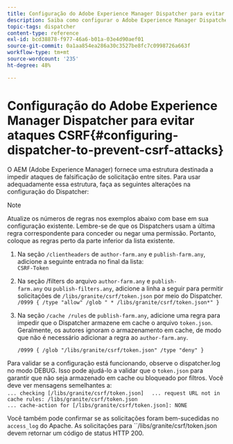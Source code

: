 ```yaml
---
title: Configuração do Adobe Experience Manager Dispatcher para evitar ataques CSRF
description: Saiba como configurar o Adobe Experience Manager Dispatcher para impedir ataques de falsificações de solicitações entre sites.
topic-tags: dispatcher
content-type: reference
exl-id: bcd38878-f977-46a6-b01a-03e4d90aef01
source-git-commit: 0a1aa854ea286a30c3527be8fc7c0998726a663f
workflow-type: tm+mt
source-wordcount: '235'
ht-degree: 48%

---
```


# Configuração do Adobe Experience Manager Dispatcher para evitar ataques CSRF{#configuring-dispatcher-to-prevent-csrf-attacks}

O AEM (Adobe Experience Manager) fornece uma estrutura destinada a impedir ataques de falsificação de solicitação entre sites. Para usar adequadamente essa estrutura, faça as seguintes alterações na configuração do Dispatcher:

>[!NOTE]
>
>Atualize os números de regras nos exemplos abaixo com base em sua configuração existente. Lembre-se de que os Dispatchers usam a última regra correspondente para conceder ou negar uma permissão. Portanto, coloque as regras perto da parte inferior da lista existente.

1. Na seção `/clientheaders` de `author-farm.any` e `publish-farm.any`, adicione a seguinte entrada no final da lista:\
   `CSRF-Token`
1. Na seção /filters do arquivo `author-farm.any` e `publish-farm.any` ou `publish-filters.any`, adicione a linha a seguir para permitir solicitações de `/libs/granite/csrf/token.json` por meio do Dispatcher.\
   `/0999 { /type "allow" /glob " * /libs/granite/csrf/token.json*" }`

1. Na seção `/cache /rules` de `publish-farm.any`, adicione uma regra para impedir que o Dispatcher armazene em cache o arquivo `token.json`. Geralmente, os autores ignoram o armazenamento em cache, de modo que não é necessário adicionar a regra ao `author-farm.any`.

   `/0999 { /glob "/libs/granite/csrf/token.json" /type "deny" }`

Para validar se a configuração está funcionando, observe o dispatcher.log no modo DEBUG. Isso pode ajudá-lo a validar que o `token.json` para garantir que não seja armazenado em cache ou bloqueado por filtros. Você deve ver mensagens semelhantes a:\
`... checking [/libs/granite/csrf/token.json]  `
`... request URL not in cache rules: /libs/granite/csrf/token.json`\
`... cache-action for [/libs/granite/csrf/token.json]: NONE`

Você também pode confirmar se as solicitações foram bem-sucedidas no `access_log` do Apache. As solicitações para ``/libs/granite/csrf/token.json devem retornar um código de status HTTP 200.
